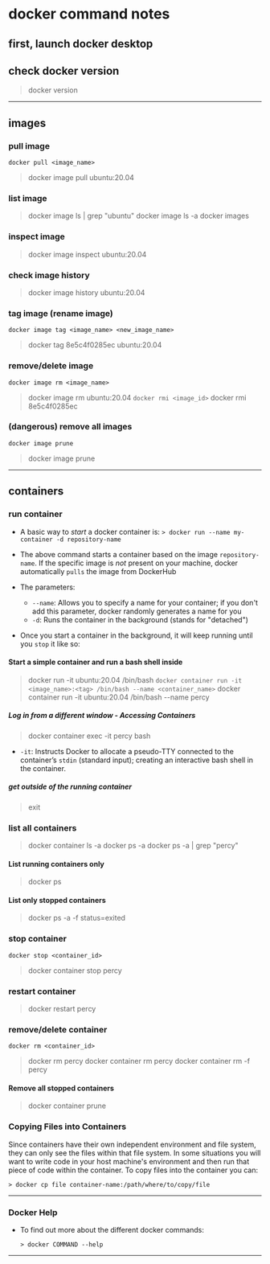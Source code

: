 # docker command notes

## first, launch docker desktop

## check docker version
> docker version

---

## images

### pull image
```docker pull <image_name>```
> docker image pull ubuntu:20.04

### list image
> docker image ls | grep "ubuntu"
> docker image ls -a
> docker images

### inspect image
> docker image inspect ubuntu:20.04
### check image history
> docker image history ubuntu:20.04

### tag image (rename image)
```docker image tag <image_name> <new_image_name>```
> docker tag 8e5c4f0285ec ubuntu:20.04

### remove/delete image
```docker image rm <image_name>```
> docker image rm ubuntu:20.04
```docker rmi <image_id>```
> docker rmi 8e5c4f0285ec

### (dangerous) remove all images
```docker image prune```
> docker image prune

---

## containers

### run container

- A basic way to _start_ a docker container is:
  ```> docker run --name my-container -d repository-name```

- The above command starts a container based on the image `repository-name`. If
  the specific image is _not_ present on your machine, docker automatically
  `pulls` the image from DockerHub

- The parameters:
  - `--name`: Allows you to specify a name for your container; if you don't add
    this parameter, docker randomly generates a name for you
  - `-d`: Runs the container in the background (stands for "detached")

- Once you start a container in the background, it will keep running until you
  `stop` it like so:

#### Start a simple container and run a bash shell inside
> docker run -it ubuntu:20.04 /bin/bash
```docker container run -it <image_name>:<tag> /bin/bash --name <container_name>```
> docker container run -it ubuntu:20.04 /bin/bash --name percy
##### Log in from a different window - Accessing Containers
> docker container exec -it percy bash
  - `-it`: Instructs Docker to allocate a pseudo-TTY connected to the container’s
    `stdin` (standard input); creating an interactive bash shell in the container.
##### get outside of the running container
> exit

### list all containers
> docker container ls -a
> docker ps -a
> docker ps -a | grep "percy"
#### List running containers only
> docker ps
#### List only stopped containers
> docker ps -a -f status=exited

### stop container
```docker stop <container_id>```
> docker container stop percy

### restart container
> docker restart percy

### remove/delete container
```docker rm <container_id>```
> docker rm percy
> docker container rm percy
> docker container rm -f percy
#### Remove all stopped containers
> docker container prune

### Copying Files into Containers

Since containers have their own independent environment and file system, they
can only see the files within that file system. In some situations you will want
to write code in your host machine\'s environment and then run that piece of
code within the container. To copy files into the container you can:

```
> docker cp file container-name:/path/where/to/copy/file
```

---


### Docker Help

- To find out more about the different docker commands:
  ```
  > docker COMMAND --help
  ```


---


